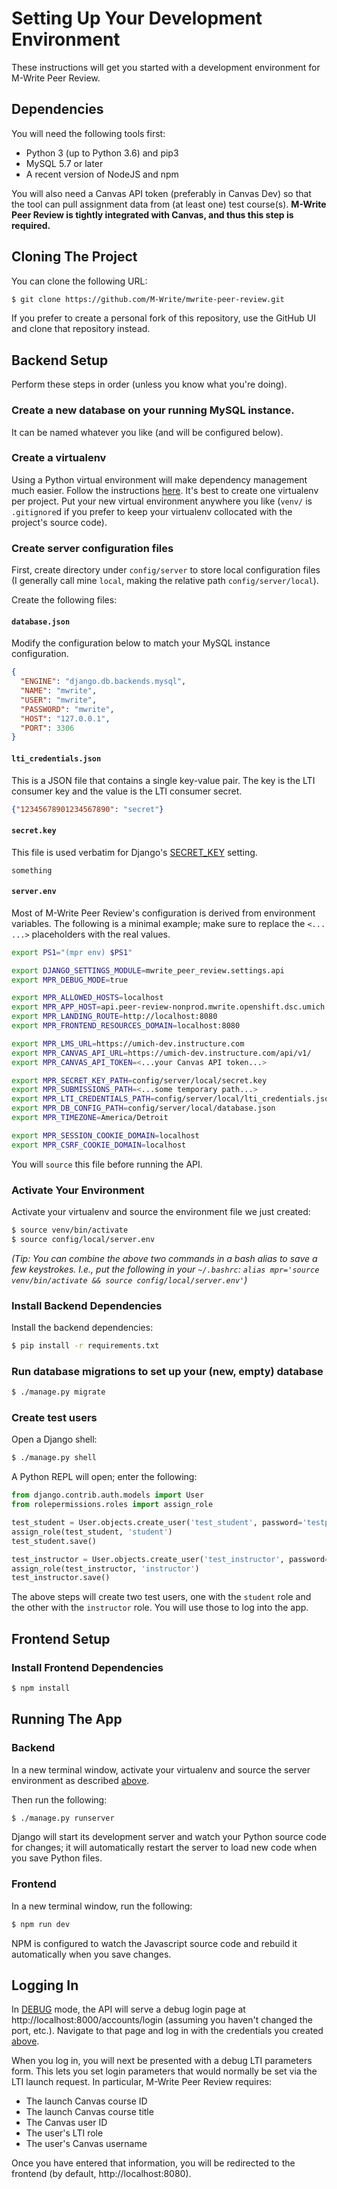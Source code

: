 # Setting Up Your Development Environment

These instructions will get you started with a development environment for M-Write Peer Review.

## Dependencies

You will need the following tools first:

* Python 3 (up to Python 3.6) and pip3
* MySQL 5.7 or later
* A recent version of NodeJS and npm

You will also need a Canvas API token (preferably in Canvas Dev) so that the tool can pull assignment data from
(at least one) test course(s).  **M-Write Peer Review is tightly integrated with Canvas, and thus this step is
required.**

## Cloning The Project

You can clone the following URL:

```bash
$ git clone https://github.com/M-Write/mwrite-peer-review.git
```

If you prefer to create a personal fork of this repository, use the GitHub UI and clone that repository instead.

## Backend Setup

Perform these steps in order (unless you know what you're doing).

### Create a new database on your running MySQL instance.

It can be named whatever you like (and will be configured below).

### Create a virtualenv

Using a Python virtual environment will make dependency management much easier.  Follow the instructions
[here](https://virtualenv.pypa.io/en/stable/).  It's best to create one virtualenv per project.  Put your new virtual
environment anywhere you like (`venv/` is `.gitignore`d if you prefer to keep your virtualenv collocated with
the project's source code).

### Create server configuration files

First, create directory under `config/server` to store local configuration files (I generally call mine `local`, making
the relative path `config/server/local`).

Create the following files:

#### `database.json`

Modify the configuration below to match your MySQL instance configuration.

```json
{
  "ENGINE": "django.db.backends.mysql",
  "NAME": "mwrite",
  "USER": "mwrite",
  "PASSWORD": "mwrite",
  "HOST": "127.0.0.1",
  "PORT": 3306
}
```

#### `lti_credentials.json`

This is a JSON file that contains a single key-value pair.  The key is the LTI consumer key and the value is the
LTI consumer secret.

```json
{"12345678901234567890": "secret"}
```

#### `secret.key`

This file is used verbatim for Django's
[SECRET_KEY](https://docs.djangoproject.com/en/1.11/ref/settings/#std:setting-SECRET_KEY) setting.

```text
something
```

#### `server.env`

Most of M-Write Peer Review's configuration is derived from environment variables.  The following is a minimal example;
make sure to replace the `<... ...>` placeholders with the real values.

```bash
export PS1="(mpr env) $PS1"

export DJANGO_SETTINGS_MODULE=mwrite_peer_review.settings.api
export MPR_DEBUG_MODE=true

export MPR_ALLOWED_HOSTS=localhost
export MPR_APP_HOST=api.peer-review-nonprod.mwrite.openshift.dsc.umich.edu
export MPR_LANDING_ROUTE=http://localhost:8080
export MPR_FRONTEND_RESOURCES_DOMAIN=localhost:8080

export MPR_LMS_URL=https://umich-dev.instructure.com
export MPR_CANVAS_API_URL=https://umich-dev.instructure.com/api/v1/
export MPR_CANVAS_API_TOKEN=<...your Canvas API token...>

export MPR_SECRET_KEY_PATH=config/server/local/secret.key
export MPR_SUBMISSIONS_PATH=<...some temporary path...>
export MPR_LTI_CREDENTIALS_PATH=config/server/local/lti_credentials.json
export MPR_DB_CONFIG_PATH=config/server/local/database.json
export MPR_TIMEZONE=America/Detroit

export MPR_SESSION_COOKIE_DOMAIN=localhost
export MPR_CSRF_COOKIE_DOMAIN=localhost
```

You will `source` this file before running the API.

### Activate Your Environment

Activate your virtualenv and source the environment file we just created:

```bash
$ source venv/bin/activate
$ source config/local/server.env
```

*(Tip: You can combine the above two commands in a bash alias to save a few keystrokes. I.e., put the following in your
`~/.bashrc`: `alias mpr='source venv/bin/activate && source config/local/server.env'`)*

### Install Backend Dependencies

Install the backend dependencies:

```bash
$ pip install -r requirements.txt
```

### Run database migrations to set up your (new, empty) database

```bash
$ ./manage.py migrate
```

### Create test users

Open a Django shell:

```bash
$ ./manage.py shell
```

A Python REPL will open; enter the following:

```python
from django.contrib.auth.models import User
from rolepermissions.roles import assign_role

test_student = User.objects.create_user('test_student', password='testpass')
assign_role(test_student, 'student')
test_student.save()

test_instructor = User.objects.create_user('test_instructor', password='testpass')
assign_role(test_instructor, 'instructor')
test_instructor.save()
```

The above steps will create two test users, one with the `student` role and the other with the `instructor` role.  You
will use those to log into the app.

## Frontend Setup

### Install Frontend Dependencies

```bash
$ npm install
```

## Running The App

### Backend

In a new terminal window, activate your virtualenv and source the server environment as described
[above](#activate-your-environment).

Then run the following:

```bash
$ ./manage.py runserver
```

Django will start its development server and watch your Python source code for changes; it will automatically restart
the server to load new code when you save Python files.

### Frontend

In a new terminal window, run the following:

```bash
$ npm run dev
```

NPM is configured to watch the Javascript source code and rebuild it automatically when you save changes.

## Logging In

In [DEBUG](https://docs.djangoproject.com/en/1.11/ref/settings/#std:setting-DEBUG) mode, the API will serve a debug
login page at http://localhost:8000/accounts/login (assuming you haven't changed the port, etc.).  Navigate to that
page and log in with the credentials you created [above](#create-test-users).

When you log in, you will next be presented with a debug LTI parameters form.  This lets you set login parameters
that would normally be set via the LTI launch request.  In particular, M-Write Peer Review requires:
* The launch Canvas course ID
* The launch Canvas course title
* The Canvas user ID
* The user's LTI role
* The user's Canvas username

Once you have entered that information, you will be redirected to the frontend (by default, http://localhost:8080).
